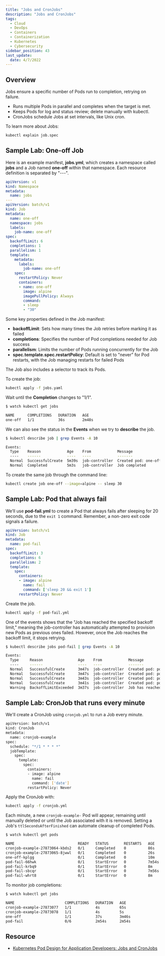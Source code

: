 ```yaml
---
title: "Jobs and CronJobs"
description: "Jobs and CronJobs"
tags:
  - Cloud
  - DevOps
  - Containers
  - Containerization
  - Kubernetes
  - Cybersecurity
sidebar_position: 43
last_update:
  date: 4/7/2022
---
```



## Overview

Jobs ensure a specific number of Pods run to completion, retrying on failure.

- Runs multiple Pods in parallel and completes when the target is met.
- Keeps Pods for log and status review; delete manually with kubectl.
- CronJobs schedule Jobs at set intervals, like Unix cron.

To learn more about Jobs:

```bash
kubectl explain job.spec  
```

## Sample Lab: One-off Job

Here is an example manifest, **jobs.yml**, which creates a namespace called **jobs** and a Job named **one-off** within that namespace. Each resource definition is separated by "---".

```yaml title="jobs.yml"
apiVersion: v1
kind: Namespace
metadata:
  name: jobs 
---
apiVersion: batch/v1
kind: Job
metadata:
  name: one-off
  namespace: jobs
  labels:
    job-name: one-off
spec:
  backoffLimit: 6
  completions: 1
  parallelism: 1
  template:
    metadata:
      labels:
        job-name: one-off
    spec:
      restartPolicy: Never
      containers:
      - name: one-off
        image: alpine
        imagePullPolicy: Always
        command:
        - sleep
        - "30"
```

Some key properties defined in the Job manifest:

- **backoffLimit**: Sets how many times the Job retries before marking it as failed
- **completions**: Specifies the number of Pod completions needed for Job success
- **parallelism**: Limits the number of Pods running concurrently for the Job
- **spec.template.spec.restartPolicy**: Default is set to "never" for Pod restarts, with the Job managing restarts for failed Pods

The Job also includes a selector to track its Pods.


To create the job: 

```bash 
kubectl apply -f jobs.yaml
```

Wait until the **Completion** changes to "1/1".

```bash
$ watch kubectl get jobs

NAME      COMPLETIONS   DURATION   AGE
one-off   1/1           36s        2m48s
```

We can also see the status in the **Events** when we try to **describe** the job.

```bash
$ kubectl describe job | grep Events -A 10

Events:
  Type    Reason            Age    From            Message
  ----    ------            ----   ----            -------
  Normal  SuccessfulCreate  5m39s  job-controller  Created pod: one-off-vqj8s
  Normal  Completed         5m3s   job-controller  Job completed
```

To create the same job through the command line:

```bash
kubectl create job one-off --image=alpine -- sleep 30 
```


## Sample Lab: Pod that always fail

We’ll use **pod-fail.yml** to create a Pod that always fails after sleeping for 20 seconds, due to the `exit 1` command. Remember, a non-zero exit code signals a failure.

```yaml
apiVersion: batch/v1
kind: Job
metadata:
  name: pod-fail
spec:
  backoffLimit: 3
  completions: 6
  parallelism: 2
  template:
    spec:
      containers:
      - image: alpine
        name: fail
        command: ['sleep 20 && exit 1']
      restartPolicy: Never 
```

Create the job.

```bash
kubectl apply -f pod-fail.yml 
```

One of the events shows that the "Job has reached the specified backoff limit," meaning the job-controller has automatically attempted to provision new Pods as previous ones failed. However, once the Job reaches the backoff limit, it stops retrying.

```bash
$ kubectl describe jobs pod-fail | grep Events -A 10

Events:
  Type     Reason                Age    From            Message
  ----     ------                ----   ----            -------
  Normal   SuccessfulCreate      3m47s  job-controller  Created pod: pod-fail-whrt8
  Normal   SuccessfulCreate      3m47s  job-controller  Created pod: pod-fail-krbq9
  Normal   SuccessfulCreate      3m43s  job-controller  Created pod: pod-fail-sbcqr
  Normal   SuccessfulCreate      3m41s  job-controller  Created pod: pod-fail-66hwk
  Warning  BackoffLimitExceeded  3m37s  job-controller  Job has reached the specified backoff limit 
```

## Sample Lab: CronJob that runs every minute

We'll create a CronJob using `cronjob.yml` to run a Job every minute.

```bash title="cronjob.yml"
apiVersion: batch/v1
kind: CronJob
metadata:
  name: cronjob-example
spec:
  schedule: "*/1 * * * *"
  jobTemplate:
    spec:
      template:
        spec:
          containers:
          - image: alpine
            name: fail
            command: ['date']
          restartPolicy: Never 
```

Apply the CronJob with:

```bash
kubectl apply -f cronjob.yml 
```

Each minute, a new `cronjob-example-` Pod will appear, remaining until manually deleted or until the Job associated with it is removed. Setting a Job's `ttlSecondsAfterFinished` can automate cleanup of completed Pods.

```bash
$ watch kubectl get pods 

NAME                             READY   STATUS       RESTARTS   AGE
cronjob-example-27873064-kbds2   0/1     Completed    0          86s
cronjob-example-27873065-8jwwl   0/1     Completed    0          26s
one-off-kplgg                    0/1     Completed    0          10m
pod-fail-66hwk                   0/1     StartError   0          7m54s
pod-fail-krbq9                   0/1     StartError   0          8m
pod-fail-sbcqr                   0/1     StartError   0          7m56s
pod-fail-whrt8                   0/1     StartError   0          8m 
```

To monitor job completions:

```bash
$ watch kubectl get jobs 

NAME                       COMPLETIONS   DURATION   AGE
cronjob-example-27873077   1/1           4s         65s
cronjob-example-27873078   1/1           4s         5s
one-off                    1/1           37s        3m46s
pod-fail                   0/6           2m54s      2m54s
```

## Resource

- [Kubernetes Pod Design for Application Developers: Jobs and CronJobs](https://cloudacademy.com/lab/kubernetes-pod-design-application-developers-jobs-and-cronjobs/?context_id=888&context_resource=lp)



 

 
